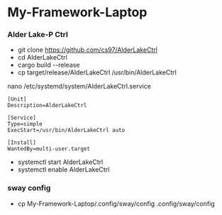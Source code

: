 # My-Framework-Laptop

### Alder Lake-P Ctrl
* git clone https://github.com/cs97/AlderLakeCtrl
* cd AlderLakeCtrl
* cargo build --release
* cp target/release/AlderLakeCtrl /usr/bin/AlderLakeCtrl

nano /etc/systemd/system/AlderLakeCtrl.service
```
[Unit]
Description=AlderLakeCtrl

[Service]
Type=simple
ExecStart=/usr/bin/AlderLakeCtrl auto

[Install]
WantedBy=multi-user.target
```
* systemctl start AlderLakeCtrl
* systemctl enable AlderLakeCtrl

### sway config
* cp My-Framework-Laptop/.config/sway/config .config/sway/config
